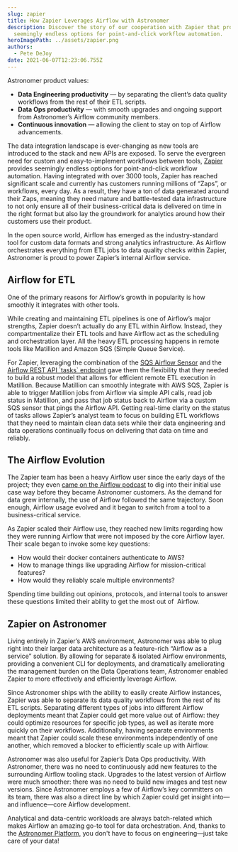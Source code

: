 ```yaml
---
slug: zapier
title: How Zapier Leverages Airflow with Astronomer
description: Discover the story of our cooperation with Zapier that provides
  seemingly endless options for point-and-click workflow automation.
heroImagePath: ../assets/zapier.png
authors:
  - Pete DeJoy
date: 2021-06-07T12:23:06.755Z
---
```

Astronomer product values:

* **Data Engineering productivity** — by separating the client’s data quality workflows from the rest of their ETL scripts.
* **Data Ops productivity** — with smooth upgrades and ongoing support from Astronomer’s Airflow community members.
*  **Continuous innovation** — allowing the client to stay on top of Airflow advancements.



The data integration landscape is ever-changing as new tools are introduced to the stack and new APIs are exposed. To serve the evergreen need for custom and easy-to-implement workflows between tools, [Zapier](https://zapier.com/) provides seemingly endless options for point-and-click workflow automation. Having integrated with over 3000 tools, Zapier has reached significant scale and currently has customers running millions of “Zaps”, or workflows, every day. As a result, they have a ton of data generated around their Zaps, meaning they need mature and battle-tested data infrastructure to not only ensure all of their business-critical data is delivered on time in the right format but also lay the groundwork for analytics around how their customers use their product. 

In the open source world, Airflow has emerged as the industry-standard tool for custom data formats and strong analytics infrastructure. As Airflow orchestrates everything from ETL jobs to data quality checks within Zapier, Astronomer is proud to power Zapier’s internal Airflow service. 



## Airflow for ETL

One of the primary reasons for Airflow’s growth in popularity is how smoothly it integrates with other tools.



While creating and maintaining ETL pipelines is one of Airflow’s major strengths, Zapier doesn’t actually do any ETL within Airflow. Instead, they compartmentalize their ETL tools and have Airflow act as the scheduling and orchestration layer. All the heavy ETL processing happens in remote tools like Matillion and Amazon SQS (Simple Queue Service). 



For Zapier, leveraging the combination of the [SQS Airflow Sensor](https://airflow.apache.org/docs/stable/_api/airflow/contrib/sensors/aws_sqs_sensor/index.html) and the [Airflow REST API \`tasks\` endpoint](https://airflow.apache.org/docs/stable/rest-api-ref.html#get--api-experimental-dags--DAG_ID--tasks--TASK_ID-) gave them the flexibility that they needed to build a robust model that allows for efficient remote ETL execution in Matillion. Because Matillion can smoothly integrate with AWS SQS, Zapier is able to trigger Matillion jobs from Airflow via simple API calls, read job status in Matillion, and pass that job status back to Airflow via a custom SQS sensor that pings the Airflow API. Getting real-time clarity on the status of tasks allows Zapier’s analyst team to focus on building ETL workflows that they need to maintain clean data sets while their data engineering and data operations continually focus on delivering that data on time and reliably. 



## The Airflow Evolution

The Zapier team has been a heavy Airflow user since the early days of the project; they even [came on the Airflow podcast](https://soundcloud.com/the-airflow-podcast/use-cases) to dig into their initial use case way before they became Astronomer customers. As the demand for data grew internally, the use of Airflow followed the same trajectory. Soon enough, Airflow usage evolved and it began to switch from a tool to a business-critical service.



As Zapier scaled their Airflow use, they reached new limits regarding how they were running Airflow that were not imposed by the core Airflow layer. Their scale began to invoke some key questions:



* How would their docker containers authenticate to AWS? 
* How to manage things like upgrading Airflow for mission-critical features? 
* How would they reliably scale multiple environments? 



Spending time building out opinions, protocols, and internal tools to answer these questions limited their ability to get the most out of  Airflow.



## Zapier on Astronomer

Living entirely in Zapier’s AWS environment, Astronomer was able to plug right into their larger data architecture as a feature-rich “Airflow as a service” solution. By allowing for separate & isolated Airflow environments, providing a convenient CLI for deployments, and dramatically ameliorating the management burden on the Data Operations team, Astronomer enabled Zapier to more effectively and efficiently leverage Airflow.



Since Astronomer ships with the ability to easily create Airflow instances, Zapier was able to separate its data quality workflows from the rest of its ETL scripts. Separating different types of jobs into different Airflow deployments meant that Zapier could get more value out of Airflow: they could optimize resources for specific job types, as well as iterate more quickly on their workflows. Additionally, having separate environments meant that Zapier could scale these environments independently of one another, which removed a blocker to efficiently scale up with Airflow.



Astronomer was also useful for Zapier’s Data Ops productivity. With Astronomer, there was no need to continuously add new features to the surrounding Airflow tooling stack. Upgrades to the latest version of Airflow were much smoother: there was no need to build new images and test new versions. Since Astronomer employs a few of Airflow’s key committers on its team, there was also a direct line by which Zapier could get insight into—and influence—core Airflow development.



Analytical and data-centric workloads are always batch-related which makes Airflow an amazing go-to tool for data orchestration. And, thanks to the [Astronomer Platform,](https://www.astronomer.io/docs/enterprise) you don't have to focus on engineering—just take care of your data!